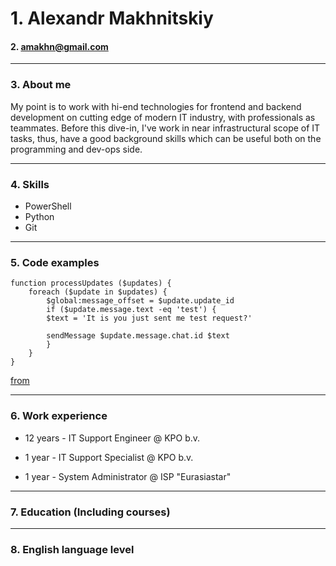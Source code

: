 # 1. Alexandr Makhnitskiy

#### 2. [amakhn@gmail.com](mailto:amakhn@gmail.com)

---
### 3. About me
My point is to work with hi-end technologies for frontend and backend development on cutting edge of modern IT industry, with professionals as teammates. Before this dive-in, I've work in near infrastructural scope of IT tasks, thus, have a good background skills which can be useful both on the programming and dev-ops side. 

---
### 4. Skills  
- PowerShell
- Python
- Git 
---
### 5. Code examples
```
function processUpdates ($updates) {
	foreach ($update in $updates) {
		$global:message_offset = $update.update_id
		if ($update.message.text -eq 'test') {
		$text = 'It is you just sent me test request?'

		sendMessage $update.message.chat.id $text
		}
	}
}
```
[from](https://github.com/amakhn/PS_TeleBot/blob/master/main.ps1)

---
### 6. Work experience
- 12 years - IT Support Engineer @ KPO b.v.

- 1 year - IT Support Specialist @ KPO b.v.

- 1 year - System Administrator @ ISP "Eurasiastar" 

---
### 7. Education  (Including courses)

---
### 8. English language level